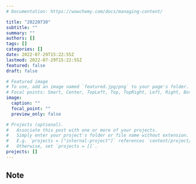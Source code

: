 ```yaml
---
# Documentation: https://wowchemy.com/docs/managing-content/

title: "20220730"
subtitle: ""
summary: ""
authors: []
tags: []
categories: []
date: 2022-07-29T15:22:55Z
lastmod: 2022-07-29T15:22:55Z
featured: false
draft: false

# Featured image
# To use, add an image named `featured.jpg/png` to your page's folder.
# Focal points: Smart, Center, TopLeft, Top, TopRight, Left, Right, BottomLeft, Bottom, BottomRight.
image:
  caption: ""
  focal_point: ""
  preview_only: false

# Projects (optional).
#   Associate this post with one or more of your projects.
#   Simply enter your project's folder or file name without extension.
#   E.g. `projects = ["internal-project"]` references `content/project/deep-learning/index.md`.
#   Otherwise, set `projects = []`.
projects: []
---
```


## Note

